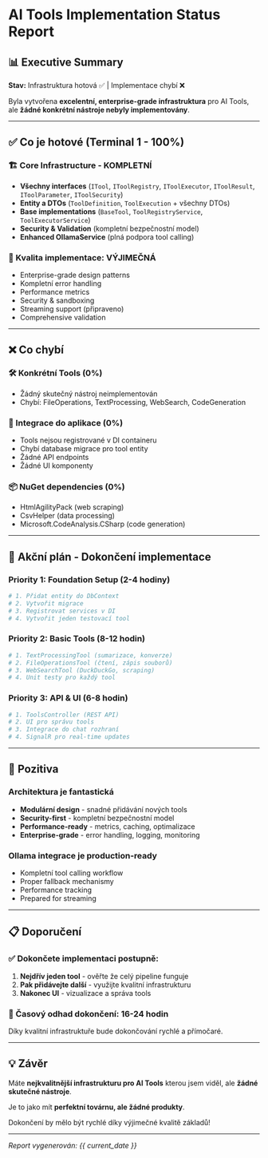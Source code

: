 # AI Tools Implementation Status Report

## 📊 Executive Summary

**Stav:** Infrastruktura hotová ✅ | Implementace chybí ❌

Byla vytvořena **excelentní, enterprise-grade infrastruktura** pro AI Tools, ale **žádné konkrétní nástroje nebyly implementovány**.

---

## ✅ Co je hotové (Terminal 1 - 100%)

### 🏗️ Core Infrastructure - KOMPLETNÍ
- **Všechny interfaces** (`ITool`, `IToolRegistry`, `IToolExecutor`, `IToolResult`, `IToolParameter`, `IToolSecurity`)
- **Entity a DTOs** (`ToolDefinition`, `ToolExecution` + všechny DTOs)
- **Base implementations** (`BaseTool`, `ToolRegistryService`, `ToolExecutorService`)
- **Security & Validation** (kompletní bezpečnostní model)
- **Enhanced OllamaService** (plná podpora tool calling)

### 🎯 Kvalita implementace: **VÝJIMEČNÁ**
- Enterprise-grade design patterns
- Kompletní error handling
- Performance metrics
- Security & sandboxing
- Streaming support (připraveno)
- Comprehensive validation

---

## ❌ Co chybí

### 🛠️ Konkrétní Tools (0%)
- Žádný skutečný nástroj neimplementován
- Chybí: FileOperations, TextProcessing, WebSearch, CodeGeneration

### 🔧 Integrace do aplikace (0%)
- Tools nejsou registrované v DI containeru
- Chybí database migrace pro tool entity
- Žádné API endpoints
- Žádné UI komponenty

### 📦 NuGet dependencies (0%)
- HtmlAgilityPack (web scraping)
- CsvHelper (data processing)
- Microsoft.CodeAnalysis.CSharp (code generation)

---

## 🚀 Akční plán - Dokončení implementace

### Priority 1: Foundation Setup (2-4 hodiny)
```bash
# 1. Přidat entity do DbContext
# 2. Vytvořit migrace
# 3. Registrovat services v DI
# 4. Vytvořit jeden testovací tool
```

### Priority 2: Basic Tools (8-12 hodin)
```bash
# 1. TextProcessingTool (sumarizace, konverze)
# 2. FileOperationsTool (čtení, zápis souborů)
# 3. WebSearchTool (DuckDuckGo, scraping)
# 4. Unit testy pro každý tool
```

### Priority 3: API & UI (6-8 hodin)
```bash
# 1. ToolsController (REST API)
# 2. UI pro správu tools
# 3. Integrace do chat rozhraní
# 4. SignalR pro real-time updates
```

---

## 🎉 Pozitiva

### Architektura je fantastická
- **Modulární design** - snadné přidávání nových tools
- **Security-first** - kompletní bezpečnostní model
- **Performance-ready** - metrics, caching, optimalizace
- **Enterprise-grade** - error handling, logging, monitoring

### Ollama integrace je production-ready
- Kompletní tool calling workflow
- Proper fallback mechanismy
- Performance tracking
- Prepared for streaming

---

## 📋 Doporučení

### ✅ Dokončete implementaci postupně:

1. **Nejdřív jeden tool** - ověřte že celý pipeline funguje
2. **Pak přidávejte další** - využijte kvalitní infrastrukturu
3. **Nakonec UI** - vizualizace a správa tools

### 🎯 Časový odhad dokončení: **16-24 hodin**

Díky kvalitní infrastruktuře bude dokončování rychlé a přímočaré.

---

## 💡 Závěr

Máte **nejkvalitnější infrastrukturu pro AI Tools** kterou jsem viděl, ale **žádné skutečné nástroje**. 

Je to jako mít **perfektní továrnu, ale žádné produkty**. 

Dokončení by mělo být rychlé díky výjimečné kvalitě základů!

---

*Report vygenerován: {{ current_date }}*